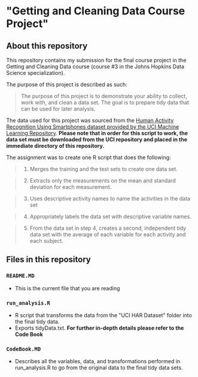 
# "Getting and Cleaning Data Course Project"


## About this repository
This repository contains my submission for the final course project in the Getting and Cleaning Data course (course #3 in the Johns Hopkins Data Science specialization).

The purpose of this project is described as such:

>The purpose of this project is to demonstrate your ability to collect, work with, and clean a data set. The goal is to prepare tidy data that can be used for later analysis. 

The data used for this project was sourced from the [Human Activity Recognition Using Smartphones dataset provided by the UCI Machine Learning Repository](http://archive.ics.uci.edu/ml/datasets/Human+Activity+Recognition+Using+Smartphones). __Please note that in order for this script to work, the data set must be downloaded from the UCI repository and placed in the immediate directory of this repository.__

The assignment was to create one R script that does the following:

> 1. Merges the training and the test sets to create one data set.

> 2. Extracts only the measurements on the mean and standard deviation for each measurement. 

> 3. Uses descriptive activity names to name the activities in the data set

> 4. Appropriately labels the data set with descriptive variable names. 

> 5. From the data set in step 4, creates a second, independent tidy data set with the average of each variable for each activity and each subject.

## Files in this repository

### ```README.MD``` 
* This is the current file that you are reading

### ```run_analysis.R```
* R script that transforms the data from the "UCI HAR Dataset" folder into the final tidy data. 
* Exports tidyData.txt. 
__For further in-depth details please refer to the Code Book__

### ```CodeBook.MD```
* Describes all the variables, data, and transformations performed in run_analysis.R to go from the original data to the final tidy data sets.

